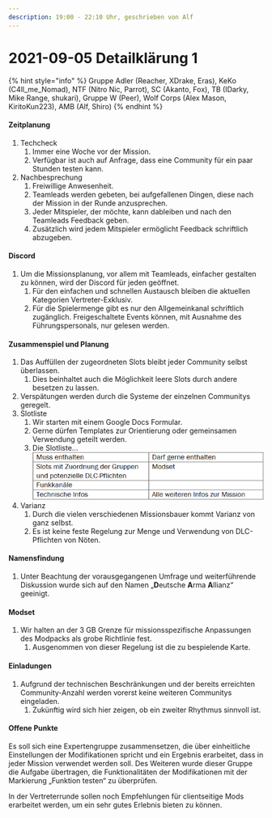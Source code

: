 ```yaml
---
description: 19:00 - 22:10 Uhr, geschrieben von Alf
---
```


# 2021-09-05 Detailklärung 1

{% hint style="info" %}
Gruppe Adler (Reacher, XDrake, Eras), KeKo (C4ll\_me\_Nomad), NTF (Nitro Nic, Parrot), SC (Akanto, Fox), TB (IDarky, Mike Range, shukari), Gruppe W (Peer), Wolf Corps (Alex Mason, KiritoKun223), AMB (Alf, Shiro)
{% endhint %}

#### Zeitplanung

1. Techcheck
   1. Immer eine Woche vor der Mission.
   2. Verfügbar ist auch auf Anfrage, dass eine Community für ein paar Stunden testen kann.
2. Nachbesprechung
   1. Freiwillige Anwesenheit.
   2. Teamleads werden gebeten, bei aufgefallenen Dingen, diese nach der Mission in der Runde anzusprechen.
   3. Jeder Mitspieler, der möchte, kann dableiben und nach den Teamleads Feedback geben.
   4. Zusätzlich wird jedem Mitspieler ermöglicht Feedback schriftlich abzugeben.

#### Discord

1. Um die Missionsplanung, vor allem mit Teamleads, einfacher gestalten zu können, wird der Discord für jeden geöffnet.
   1. Für den einfachen und schnellen Austausch bleiben die aktuellen Kategorien Vertreter-Exklusiv.
   2. Für die Spielermenge gibt es nur den Allgemeinkanal schriftlich zugänglich. Freigeschaltete Events können, mit Ausnahme des Führungspersonals, nur gelesen werden.

#### Zusammenspiel und Planung

1. Das Auffüllen der zugeordneten Slots bleibt jeder Community selbst überlassen.
   1. Dies beinhaltet auch die Möglichkeit leere Slots durch andere besetzen zu lassen.
2. Verspätungen werden durch die Systeme der einzelnen Communitys geregelt.
3. Slotliste
   1. Wir starten mit einem Google Docs Formular.
   2. Gerne dürfen Templates zur Orientierung oder gemeinsamen Verwendung geteilt werden.
   3. Die Slotliste... ![](../../.gitbook/assets/20210905-protokoll-slotliste.png)
4. Varianz
   1. Durch die vielen verschiedenen Missionsbauer kommt Varianz von ganz selbst.
   2. Es ist keine feste Regelung zur Menge und Verwendung von DLC-Pflichten von Nöten.

#### Namensfindung

1. Unter Beachtung der vorausgegangenen Umfrage und weiterführende Diskussion wurde sich auf den Namen „**D**eutsche **A**rma **A**llianz“ geeinigt.

#### Modset

1. Wir halten an der 3 GB Grenze für missionsspezifische Anpassungen des Modpacks als grobe Richtlinie fest.
   1. Ausgenommen von dieser Regelung ist die zu bespielende Karte.

#### Einladungen

1. Aufgrund der technischen Beschränkungen und der bereits erreichten Community-Anzahl werden vorerst keine weiteren Communitys eingeladen.
   1. Zukünftig wird sich hier zeigen, ob ein zweiter Rhythmus sinnvoll ist.



#### Offene Punkte

Es soll sich eine Expertengruppe zusammensetzen, die über einheitliche Einstellungen der Modifikationen spricht und ein Ergebnis erarbeitet, dass in jeder Mission verwendet werden soll. Des Weiteren wurde dieser Gruppe die Aufgabe übertragen, die Funktionalitäten der Modifikationen mit der Markierung „Funktion testen“ zu überprüfen.

In der Vertreterrunde sollen noch Empfehlungen für clientseitige Mods erarbeitet werden, um ein sehr gutes Erlebnis bieten zu können.
